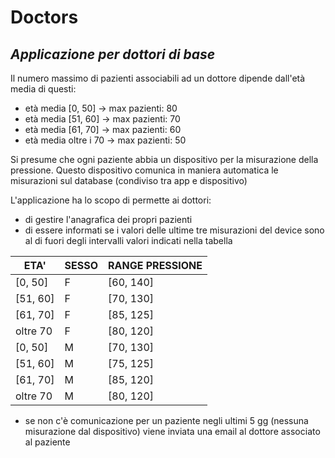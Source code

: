 # Doctors

## _Applicazione per dottori di base_

Il numero massimo di pazienti associabili ad un dottore dipende dall'età media di questi:

- età media [0, 50]    -> max pazienti: 80
- età media [51, 60]   -> max pazienti: 70
- età media [61, 70]   -> max pazienti: 60
- età media oltre i 70 -> max pazienti: 50

Si presume che ogni paziente abbia un dispositivo per la misurazione della pressione.
Questo dispositivo comunica in maniera automatica le misurazioni sul database (condiviso tra app e dispositivo)

L'applicazione ha lo scopo di permette ai dottori:

- di gestire l'anagrafica dei propri pazienti
- di essere informati se i valori delle ultime tre misurazioni del device sono al di fuori degli intervalli valori
  indicati nella tabella

| ETA'     | SESSO | RANGE PRESSIONE |
|----------|-------|-----------------|
| [0, 50]  | F     | [60, 140]       |
| [51, 60] | F     | [70, 130]       |
| [61, 70] | F     | [85, 125]       |
| oltre 70 | F     | [80, 120]       |
| [0, 50]  | M     | [70, 130]       |
| [51, 60] | M     | [75, 125]       |
| [61, 70] | M     | [85, 120]       |
| oltre 70 | M     | [80, 120]       |

- se non c'è comunicazione per un paziente negli ultimi 5 gg (nessuna misurazione dal dispositivo) viene inviata una
  email al dottore associato al paziente
